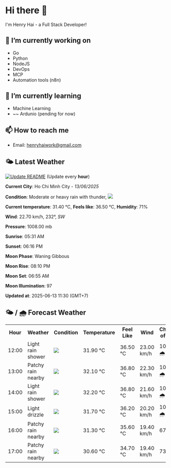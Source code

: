 # Hi there 👋

I'm Henry Hai - a Full Stack Developer!

## 🔭 I’m currently working on

- Go
- Python
- NodeJS
- DevOps
- MCP
- Automation tools (n8n)

## 🌱 I’m currently learning

- Machine Learning
- ~~ Ardunio (pending for now)

## 📫 How to reach me

- Email: <henryhaiwork@gmail.com>

## 🌤️ Latest Weather
[![Update README](https://github.com/henry0hai/henry0hai/actions/workflows/udpateReadme.yml/badge.svg)](https://github.com/henry0hai/henry0hai/actions/workflows/udpateReadme.yml)
(Update every **hour**)
<!-- CURRENT_WEATHER:START -->
**Current City**: Ho Chi Minh City - *13/06/2025*

**Condition**: Moderate or heavy rain with thunder, <img src="https://cdn.weatherapi.com/weather/64x64/day/389.png"/>

**Current temperature**: 31.40 °C, **Feels like**: 36.50 °C, **Humidity**: 71%

**Wind**: 22.70 km/h, 232°, *SW*

**Pressure**: 1008.00 mb

**Sunrise**: 05:31 AM

**Sunset**: 06:16 PM

**Moon Phase**: Waning Gibbous

**Moon Rise**: 08:10 PM

**Moon Set**: 06:55 AM

**Moon Illumination**: 97

**Updated at**: 2025-06-13 11:30 (GMT+7)<!-- CURRENT_WEATHER:END -->

## 🌤️ / 🌧️ Forecast Weather
<!-- FORECAST_WEATHER:START -->
<table>
		<tr>
			<th>Hour</th>
			<th>Weather</th>
			<th>Condition</th>
			<th>Temperature</th>
			<th>Feel Like</th>
			<th>Wind</th>
			<th>Chance of Rain</th>
		</tr>
				<tr>
					<td>12:00</td>
					<td>Light rain shower</td>
					<td><img src='https://cdn.weatherapi.com/weather/64x64/day/353.png'/></td>
					<td>31.90 °C</td>
					<td>36.50 °C</td>
					<td>23.00 km/h</td>
					<td>100 % 🌧️</td>
				</tr>
				<tr>
					<td>13:00</td>
					<td>Patchy rain nearby</td>
					<td><img src='https://cdn.weatherapi.com/weather/64x64/day/176.png'/></td>
					<td>32.10 °C</td>
					<td>36.80 °C</td>
					<td>22.30 km/h</td>
					<td>100 % 🌧️</td>
				</tr>
				<tr>
					<td>14:00</td>
					<td>Light rain shower</td>
					<td><img src='https://cdn.weatherapi.com/weather/64x64/day/353.png'/></td>
					<td>32.20 °C</td>
					<td>36.80 °C</td>
					<td>21.60 km/h</td>
					<td>100 % 🌧️</td>
				</tr>
				<tr>
					<td>15:00</td>
					<td>Light drizzle</td>
					<td><img src='https://cdn.weatherapi.com/weather/64x64/day/266.png'/></td>
					<td>31.70 °C</td>
					<td>36.20 °C</td>
					<td>20.20 km/h</td>
					<td>100 % 🌧️</td>
				</tr>
				<tr>
					<td>16:00</td>
					<td>Patchy rain nearby</td>
					<td><img src='https://cdn.weatherapi.com/weather/64x64/day/176.png'/></td>
					<td>31.30 °C</td>
					<td>35.60 °C</td>
					<td>19.40 km/h</td>
					<td>67 %</td>
				</tr>
				<tr>
					<td>17:00</td>
					<td>Patchy rain nearby</td>
					<td><img src='https://cdn.weatherapi.com/weather/64x64/day/176.png'/></td>
					<td>30.60 °C</td>
					<td>34.70 °C</td>
					<td>19.40 km/h</td>
					<td>73 %</td>
				</tr>
</table>
<!-- FORECAST_WEATHER:END -->
